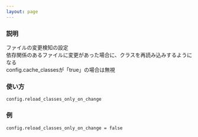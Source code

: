 ```yaml
---
layout: page
---
```


### 説明

ファイルの変更検知の設定  
依存関係のあるファイルに変更があった場合に、クラスを再読み込みするようになる  
config.cache_classesが「true」の場合は無視

### 使い方

    config.reload_classes_only_on_change

### 例

    config.reload_classes_only_on_change = false
